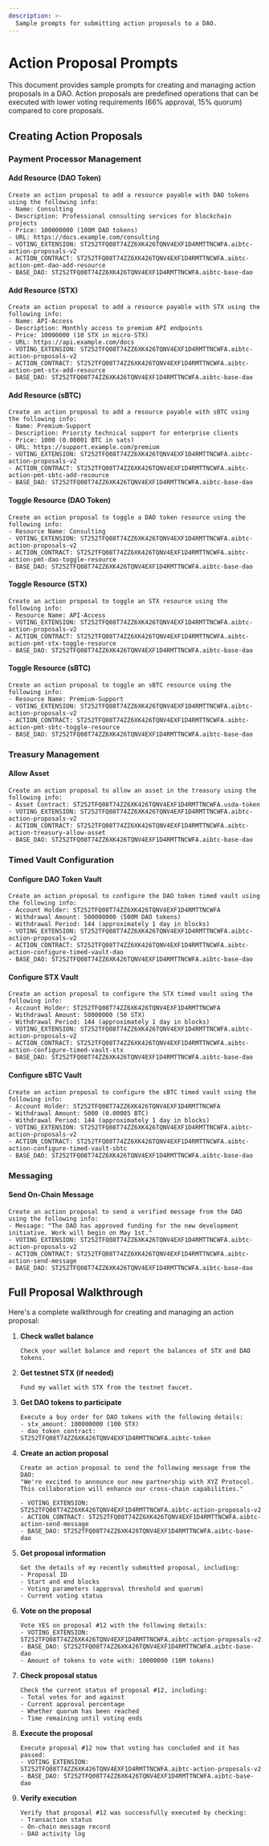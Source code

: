 ```yaml
---
description: >-
  Sample prompts for submitting action proposals to a DAO.
---
```


# Action Proposal Prompts

This document provides sample prompts for creating and managing action proposals in a DAO. Action proposals are predefined operations that can be executed with lower voting requirements (66% approval, 15% quorum) compared to core proposals.

## Creating Action Proposals

### Payment Processor Management

#### Add Resource (DAO Token)

```
Create an action proposal to add a resource payable with DAO tokens using the following info:
- Name: Consulting
- Description: Professional consulting services for blockchain projects
- Price: 100000000 (100M DAO tokens)
- URL: https://docs.example.com/consulting
- VOTING_EXTENSION: ST252TFQ08T74ZZ6XK426TQNV4EXF1D4RMTTNCWFA.aibtc-action-proposals-v2
- ACTION_CONTRACT: ST252TFQ08T74ZZ6XK426TQNV4EXF1D4RMTTNCWFA.aibtc-action-pmt-dao-add-resource
- BASE_DAO: ST252TFQ08T74ZZ6XK426TQNV4EXF1D4RMTTNCWFA.aibtc-base-dao
```

#### Add Resource (STX)

```
Create an action proposal to add a resource payable with STX using the following info:
- Name: API-Access
- Description: Monthly access to premium API endpoints
- Price: 10000000 (10 STX in micro-STX)
- URL: https://api.example.com/docs
- VOTING_EXTENSION: ST252TFQ08T74ZZ6XK426TQNV4EXF1D4RMTTNCWFA.aibtc-action-proposals-v2
- ACTION_CONTRACT: ST252TFQ08T74ZZ6XK426TQNV4EXF1D4RMTTNCWFA.aibtc-action-pmt-stx-add-resource
- BASE_DAO: ST252TFQ08T74ZZ6XK426TQNV4EXF1D4RMTTNCWFA.aibtc-base-dao
```

#### Add Resource (sBTC)

```
Create an action proposal to add a resource payable with sBTC using the following info:
- Name: Premium-Support
- Description: Priority technical support for enterprise clients
- Price: 1000 (0.00001 BTC in sats)
- URL: https://support.example.com/premium
- VOTING_EXTENSION: ST252TFQ08T74ZZ6XK426TQNV4EXF1D4RMTTNCWFA.aibtc-action-proposals-v2
- ACTION_CONTRACT: ST252TFQ08T74ZZ6XK426TQNV4EXF1D4RMTTNCWFA.aibtc-action-pmt-sbtc-add-resource
- BASE_DAO: ST252TFQ08T74ZZ6XK426TQNV4EXF1D4RMTTNCWFA.aibtc-base-dao
```

#### Toggle Resource (DAO Token)

```
Create an action proposal to toggle a DAO token resource using the following info:
- Resource Name: Consulting
- VOTING_EXTENSION: ST252TFQ08T74ZZ6XK426TQNV4EXF1D4RMTTNCWFA.aibtc-action-proposals-v2
- ACTION_CONTRACT: ST252TFQ08T74ZZ6XK426TQNV4EXF1D4RMTTNCWFA.aibtc-action-pmt-dao-toggle-resource
- BASE_DAO: ST252TFQ08T74ZZ6XK426TQNV4EXF1D4RMTTNCWFA.aibtc-base-dao
```

#### Toggle Resource (STX)

```
Create an action proposal to toggle an STX resource using the following info:
- Resource Name: API-Access
- VOTING_EXTENSION: ST252TFQ08T74ZZ6XK426TQNV4EXF1D4RMTTNCWFA.aibtc-action-proposals-v2
- ACTION_CONTRACT: ST252TFQ08T74ZZ6XK426TQNV4EXF1D4RMTTNCWFA.aibtc-action-pmt-stx-toggle-resource
- BASE_DAO: ST252TFQ08T74ZZ6XK426TQNV4EXF1D4RMTTNCWFA.aibtc-base-dao
```

#### Toggle Resource (sBTC)

```
Create an action proposal to toggle an sBTC resource using the following info:
- Resource Name: Premium-Support
- VOTING_EXTENSION: ST252TFQ08T74ZZ6XK426TQNV4EXF1D4RMTTNCWFA.aibtc-action-proposals-v2
- ACTION_CONTRACT: ST252TFQ08T74ZZ6XK426TQNV4EXF1D4RMTTNCWFA.aibtc-action-pmt-sbtc-toggle-resource
- BASE_DAO: ST252TFQ08T74ZZ6XK426TQNV4EXF1D4RMTTNCWFA.aibtc-base-dao
```

### Treasury Management

#### Allow Asset

```
Create an action proposal to allow an asset in the treasury using the following info:
- Asset Contract: ST252TFQ08T74ZZ6XK426TQNV4EXF1D4RMTTNCWFA.usda-token
- VOTING_EXTENSION: ST252TFQ08T74ZZ6XK426TQNV4EXF1D4RMTTNCWFA.aibtc-action-proposals-v2
- ACTION_CONTRACT: ST252TFQ08T74ZZ6XK426TQNV4EXF1D4RMTTNCWFA.aibtc-action-treasury-allow-asset
- BASE_DAO: ST252TFQ08T74ZZ6XK426TQNV4EXF1D4RMTTNCWFA.aibtc-base-dao
```

### Timed Vault Configuration

#### Configure DAO Token Vault

```
Create an action proposal to configure the DAO token timed vault using the following info:
- Account Holder: ST252TFQ08T74ZZ6XK426TQNV4EXF1D4RMTTNCWFA
- Withdrawal Amount: 500000000 (500M DAO tokens)
- Withdrawal Period: 144 (approximately 1 day in blocks)
- VOTING_EXTENSION: ST252TFQ08T74ZZ6XK426TQNV4EXF1D4RMTTNCWFA.aibtc-action-proposals-v2
- ACTION_CONTRACT: ST252TFQ08T74ZZ6XK426TQNV4EXF1D4RMTTNCWFA.aibtc-action-configure-timed-vault-dao
- BASE_DAO: ST252TFQ08T74ZZ6XK426TQNV4EXF1D4RMTTNCWFA.aibtc-base-dao
```

#### Configure STX Vault

```
Create an action proposal to configure the STX timed vault using the following info:
- Account Holder: ST252TFQ08T74ZZ6XK426TQNV4EXF1D4RMTTNCWFA
- Withdrawal Amount: 50000000 (50 STX)
- Withdrawal Period: 144 (approximately 1 day in blocks)
- VOTING_EXTENSION: ST252TFQ08T74ZZ6XK426TQNV4EXF1D4RMTTNCWFA.aibtc-action-proposals-v2
- ACTION_CONTRACT: ST252TFQ08T74ZZ6XK426TQNV4EXF1D4RMTTNCWFA.aibtc-action-configure-timed-vault-stx
- BASE_DAO: ST252TFQ08T74ZZ6XK426TQNV4EXF1D4RMTTNCWFA.aibtc-base-dao
```

#### Configure sBTC Vault

```
Create an action proposal to configure the sBTC timed vault using the following info:
- Account Holder: ST252TFQ08T74ZZ6XK426TQNV4EXF1D4RMTTNCWFA
- Withdrawal Amount: 5000 (0.00005 BTC)
- Withdrawal Period: 144 (approximately 1 day in blocks)
- VOTING_EXTENSION: ST252TFQ08T74ZZ6XK426TQNV4EXF1D4RMTTNCWFA.aibtc-action-proposals-v2
- ACTION_CONTRACT: ST252TFQ08T74ZZ6XK426TQNV4EXF1D4RMTTNCWFA.aibtc-action-configure-timed-vault-sbtc
- BASE_DAO: ST252TFQ08T74ZZ6XK426TQNV4EXF1D4RMTTNCWFA.aibtc-base-dao
```

### Messaging

#### Send On-Chain Message

```
Create an action proposal to send a verified message from the DAO using the following info:
- Message: "The DAO has approved funding for the new development initiative. Work will begin on May 1st."
- VOTING_EXTENSION: ST252TFQ08T74ZZ6XK426TQNV4EXF1D4RMTTNCWFA.aibtc-action-proposals-v2
- ACTION_CONTRACT: ST252TFQ08T74ZZ6XK426TQNV4EXF1D4RMTTNCWFA.aibtc-action-send-message
- BASE_DAO: ST252TFQ08T74ZZ6XK426TQNV4EXF1D4RMTTNCWFA.aibtc-base-dao
```

## Full Proposal Walkthrough

Here's a complete walkthrough for creating and managing an action proposal:

1. **Check wallet balance**

   ```
   Check your wallet balance and report the balances of STX and DAO tokens.
   ```

2. **Get testnet STX (if needed)**

   ```
   Fund my wallet with STX from the testnet faucet.
   ```

3. **Get DAO tokens to participate**

   ```
   Execute a buy order for DAO tokens with the following details:
   - stx_amount: 100000000 (100 STX)
   - dao_token_contract: ST252TFQ08T74ZZ6XK426TQNV4EXF1D4RMTTNCWFA.aibtc-token
   ```

4. **Create an action proposal**

   ```
   Create an action proposal to send the following message from the DAO:
   "We're excited to announce our new partnership with XYZ Protocol. This collaboration will enhance our cross-chain capabilities."
   
   - VOTING_EXTENSION: ST252TFQ08T74ZZ6XK426TQNV4EXF1D4RMTTNCWFA.aibtc-action-proposals-v2
   - ACTION_CONTRACT: ST252TFQ08T74ZZ6XK426TQNV4EXF1D4RMTTNCWFA.aibtc-action-send-message
   - BASE_DAO: ST252TFQ08T74ZZ6XK426TQNV4EXF1D4RMTTNCWFA.aibtc-base-dao
   ```

5. **Get proposal information**

   ```
   Get the details of my recently submitted proposal, including:
   - Proposal ID
   - Start and end blocks
   - Voting parameters (approval threshold and quorum)
   - Current voting status
   ```

6. **Vote on the proposal**

   ```
   Vote YES on proposal #12 with the following details:
   - VOTING_EXTENSION: ST252TFQ08T74ZZ6XK426TQNV4EXF1D4RMTTNCWFA.aibtc-action-proposals-v2
   - BASE_DAO: ST252TFQ08T74ZZ6XK426TQNV4EXF1D4RMTTNCWFA.aibtc-base-dao
   - Amount of tokens to vote with: 10000000 (10M tokens)
   ```

7. **Check proposal status**

   ```
   Check the current status of proposal #12, including:
   - Total votes for and against
   - Current approval percentage
   - Whether quorum has been reached
   - Time remaining until voting ends
   ```

8. **Execute the proposal**

   ```
   Execute proposal #12 now that voting has concluded and it has passed:
   - VOTING_EXTENSION: ST252TFQ08T74ZZ6XK426TQNV4EXF1D4RMTTNCWFA.aibtc-action-proposals-v2
   - BASE_DAO: ST252TFQ08T74ZZ6XK426TQNV4EXF1D4RMTTNCWFA.aibtc-base-dao
   ```

9. **Verify execution**

   ```
   Verify that proposal #12 was successfully executed by checking:
   - Transaction status
   - On-chain message record
   - DAO activity log
   ```
